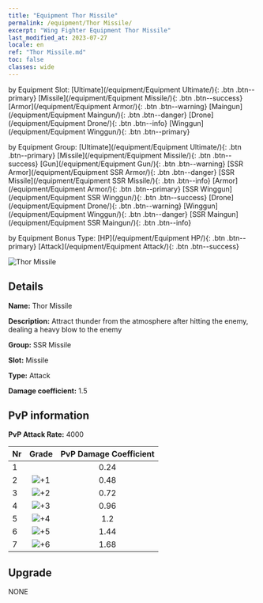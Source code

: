 ```yaml
---
title: "Equipment Thor Missile"
permalink: /equipment/Thor Missile/
excerpt: "Wing Fighter Equipment Thor Missile"
last_modified_at: 2023-07-27
locale: en
ref: "Thor Missile.md"
toc: false
classes: wide
---
```




  by Equipment Slot:  [Ultimate](/equipment/Equipment Ultimate/){: .btn .btn--primary}   [Missile](/equipment/Equipment Missile/){: .btn .btn--success}   [Armor](/equipment/Equipment Armor/){: .btn .btn--warning}   [Maingun](/equipment/Equipment Maingun/){: .btn .btn--danger}   [Drone](/equipment/Equipment Drone/){: .btn .btn--info}   [Winggun](/equipment/Equipment Winggun/){: .btn .btn--primary} 

  by Equipment Group:  [Ultimate](/equipment/Equipment Ultimate/){: .btn .btn--primary}   [Missile](/equipment/Equipment Missile/){: .btn .btn--success}   [Gun](/equipment/Equipment Gun/){: .btn .btn--warning}   [SSR Armor](/equipment/Equipment SSR Armor/){: .btn .btn--danger}   [SSR Missile](/equipment/Equipment SSR Missile/){: .btn .btn--info}   [Armor](/equipment/Equipment Armor/){: .btn .btn--primary}   [SSR Winggun](/equipment/Equipment SSR Winggun/){: .btn .btn--success}   [Drone](/equipment/Equipment Drone/){: .btn .btn--warning}   [Winggun](/equipment/Equipment Winggun/){: .btn .btn--danger}   [SSR Maingun](/equipment/Equipment SSR Maingun/){: .btn .btn--info} 

  by Equipment Bonus Type:  [HP](/equipment/Equipment HP/){: .btn .btn--primary}   [Attack](/equipment/Equipment Attack/){: .btn .btn--success} 

 ![Thor Missile](/images/equipment/daodan6.png)

## Details

 **Name:** Thor Missile 

 **Description:** Attract thunder from the atmosphere after hitting the enemy, dealing a heavy blow to the enemy 

 **Group:** SSR Missile 

 **Slot:** Missile 

 **Type:** Attack 

 **Damage coefficient:** 1.5 

## PvP information

 **PvP Attack Rate:** 4000 



  |  Nr |     Grade     |   PvP Damage Coefficient  |
  |:----|:-------------:|:-------------------------:|
  | 1  |   | 0.24 |
  | 2  | ![+1](/images/sp_grade_1.png)  | 0.48 |
  | 3  | ![+2](/images/sp_grade_2.png)  | 0.72 |
  | 4  | ![+3](/images/sp_grade_3.png)  | 0.96 |
  | 5  | ![+4](/images/sp_grade_4.png)  | 1.2 |
  | 6  | ![+5](/images/sp_grade_5.png)  | 1.44 |
  | 7  | ![+6](/images/sp_grade_6.png)  | 1.68 |


## Upgrade


 NONE


